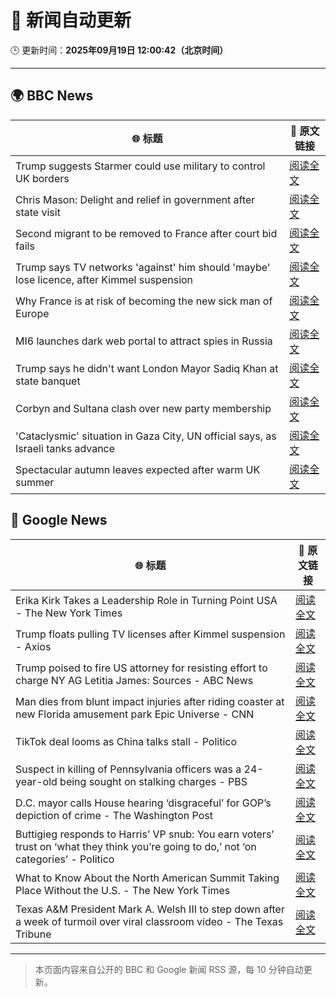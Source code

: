 # 🧠 新闻自动更新

🕒 更新时间：**2025年09月19日 12:00:42（北京时间）**

---

## 🌍 BBC News

| 🌐 标题 | 🔗 原文链接 |
|--------|-------------|
| Trump suggests Starmer could use military to control UK borders | [阅读全文](https://www.bbc.com/news/articles/cpd91wjypj9o?at_medium=RSS&at_campaign=rss) |
| Chris Mason: Delight and relief in government after state visit | [阅读全文](https://www.bbc.com/news/articles/cvgn3445655o?at_medium=RSS&at_campaign=rss) |
| Second migrant to be removed to France after court bid fails | [阅读全文](https://www.bbc.com/news/articles/cx273vnkjpmo?at_medium=RSS&at_campaign=rss) |
| Trump says TV networks 'against' him should 'maybe' lose licence, after Kimmel suspension | [阅读全文](https://www.bbc.com/news/articles/cr4qe0rz2zvo?at_medium=RSS&at_campaign=rss) |
| Why France is at risk of becoming the new sick man of Europe | [阅读全文](https://www.bbc.com/news/articles/cvg9n6vr2eyo?at_medium=RSS&at_campaign=rss) |
| MI6 launches dark web portal to attract spies in Russia | [阅读全文](https://www.bbc.com/news/articles/c0r0vk1j4j8o?at_medium=RSS&at_campaign=rss) |
| Trump says he didn't want London Mayor Sadiq Khan at state banquet | [阅读全文](https://www.bbc.com/news/articles/cwyl01x9pllo?at_medium=RSS&at_campaign=rss) |
| Corbyn and Sultana clash over new party membership | [阅读全文](https://www.bbc.com/news/articles/cgkn3v1e7g3o?at_medium=RSS&at_campaign=rss) |
| 'Cataclysmic' situation in Gaza City, UN official says, as Israeli tanks advance | [阅读全文](https://www.bbc.com/news/articles/c5y8l46m5evo?at_medium=RSS&at_campaign=rss) |
| Spectacular autumn leaves expected after warm UK summer | [阅读全文](https://www.bbc.com/weather/articles/c5yvd830p37o?at_medium=RSS&at_campaign=rss) |

## 📰 Google News

| 🌐 标题 | 🔗 原文链接 |
|--------|-------------|
| Erika Kirk Takes a Leadership Role in Turning Point USA - The New York Times | [阅读全文](https://news.google.com/rss/articles/CBMif0FVX3lxTE80VzJ0SGFEZzg2dndDU3dnaV9sTEppSDY2NHdHZVNjQ0JYbTFpTUt3UERQLWtac0RBYy1OWl9vaWFWZk55amZYSk9JcmV0TjJOMi1LSlRCQ0c3a0dXTGR6Z05TOUlLLXRHdVgwb2MxTUljQ1dnUC1nSVZPbDJteTQ?oc=5) |
| Trump floats pulling TV licenses after Kimmel suspension - Axios | [阅读全文](https://news.google.com/rss/articles/CBMib0FVX3lxTFBKaDZQNGticDMxY3RDbnhMZUxfMjFxRnRZdkJEeU15VkJ2dU1Vb3pwSWozaGh4LU1Wcm05cHdPUjNZR1V2b3g4ZHh4X1lVSmVnVVcwSi1fbFB1dnMzZUM1SWNJYkNCVnFza1hwaUlwYw?oc=5) |
| Trump poised to fire US attorney for resisting effort to charge NY AG Letitia James: Sources - ABC News | [阅读全文](https://news.google.com/rss/articles/CBMinwFBVV95cUxNYjFUR0ZpakhnRHFmcF9RX0p6YWFGQlQtMWR0UXpUeVNXUE02SUtrVXZFbVBiaTJET092Rnp3Z3JsM2kyQ2M2REN3bHdDVnN5Nkl3Tm4xNXZpU1BFRkE5VVRQUC14U3l5OEU5WGstSHNrS2YxdGdDN29SaEtJaXZ2d3B3M2ZkLTBDRWJvZTZ6dndxT2xLR2dlOE9MVm5yUjDSAaQBQVVfeXFMUG9NdzFNdlhNQTg1VVk2b2JOSmxyOXIwdjJVRVo5dHVvTDk1V3N5dGhONGxIdElJSWhBQm9XM1R1bUVCNm9VMnZpbWttc0tNaV9DLXcwekJMMVNjZFhRSlZKdUVKaGpfLWJNLWowOGhOYVpoTmlOeFJtWnNqTkU4Wldhc1JXVnNHOVpudWxLWThCY29Ra2pFa2tzZmhaU3c2Y3BFRks?oc=5) |
| Man dies from blunt impact injuries after riding coaster at new Florida amusement park Epic Universe - CNN | [阅读全文](https://news.google.com/rss/articles/CBMieEFVX3lxTE92OG4xa0tYaUZ5ZFNPSUhYdl9yTEUxejBKQjFNQ3Y1ZDBMZlg1RW1samo2WHpicV9RVURGMGNobnNXTTZuRXhtVXlpc1pDQVptbFRienpYOFhRcTQzMlBZeGliY2gzTU1RWTVHV2RwNWxScDBtdXBmVg?oc=5) |
| TikTok deal looms as China talks stall - Politico | [阅读全文](https://news.google.com/rss/articles/CBMipgFBVV95cUxQYVFtRFpkOGFYNlM0S0Y1cWZkTTZzbEtiUzJxV1JvMXViQmY2TUsyOXM4ZWJZQWRpRFlfak1hclAwNWlTN1F2MmYxdHRaemkwOVFYa3U3X3VhVE5RWmJIUVNheGVPT3lVTXdqQWtSblVqSnRhaVBhMDlZRmRkRTlMdmpXRFd3bEFqcGw3TUxER0FsUWlIaS1tUmlOMGwwQnpXUkpjYW93?oc=5) |
| Suspect in killing of Pennsylvania officers was a 24-year-old being sought on stalking charges - PBS | [阅读全文](https://news.google.com/rss/articles/CBMiiAFBVV95cUxPN0pxQTJOcXdaTGRRdFlMbWhTeUZxaHdmaGdtdzBFc3dzQUIxbV92RzE1VnlTVkNMRDBRUnlFZUlsZEljR3E1ZW9ybEZJNTdGck9pbHRSWnV6MXFFZnJ1WDlaVmV5aVRjdmxwYy1KanNJaFlsX1UyQVJ4Z0xIcXNmbWpLWkZaOTlF?oc=5) |
| D.C. mayor calls House hearing ‘disgraceful’ for GOP’s depiction of crime - The Washington Post | [阅读全文](https://news.google.com/rss/articles/CBMikwFBVV95cUxQcWllZGtWWVNNMGk2cXI0b1ItTEpLTG9Id2dkeFpPY196UDUxWUJHZEd2dFp6QmtsUU51YnNBNFZVRjNzVHF2TVREYTVQcTlkYlcxU0x4eXh2aG1iSGxMaG81eVFTelJmQm1LZVZ0UTlpb1p4SlRiVVJ0LXpPX1VQOHJKWmhaLV8yV0ZBZG9EMUZab3M?oc=5) |
| Buttigieg responds to Harris’ VP snub: You earn voters’ trust on ‘what they think you’re going to do,’ not ‘on categories’ - Politico | [阅读全文](https://news.google.com/rss/articles/CBMikAFBVV95cUxPa3lTT2FaOW1MZ3hYLW1NZXFUWmZTc1V6eFhNOW0zcGgyQ0hfdjh5MGY5NDZkbzRFeUVSdm5wX2ZZTXRUelJOOGsyMXl0T1pGeWVnMTBQZVktbEJmTTZybENsdUg2VjVVMmZwZk1EWldLSng2bUc2N1NSOW5WeXV3YkNmTkJaVk9DX0REM2c2c1g?oc=5) |
| What to Know About the North American Summit Taking Place Without the U.S. - The New York Times | [阅读全文](https://news.google.com/rss/articles/CBMimgFBVV95cUxPa2czWFQ4c1VieFpTZzltcFRneXlIN3lIZUF1UG1CSFZidlZHc2RaZnVGVEVQYjg2YWtUYWh0YlJiTE1TWFR1bVdjcUoyVnBURjVjN1ZMWmdOenNUcmtsNm9sR2VSMXNIaHlJV015cTlxRjA2WTNNRXpqcVkxNnVuZkxIM2ZpcVhXZ0pPTDVwUnJFbEh2b3VLODlR?oc=5) |
| Texas A&M President Mark A. Welsh III to step down after a week of turmoil over viral classroom video - The Texas Tribune | [阅读全文](https://news.google.com/rss/articles/CBMikwFBVV95cUxNSW15UXJ0UXZGRzE5MWlRM3Zjc3JvWWxHM0Q4QWQyaWk3a2xUUTRiXzdOYUhmYzJXcV9lTHROeXlueXNfaGtqWmpqS2ZGc2tiZFA4aWRLV2trU1BrV3ZXU2gxNXNpejhEOW5tV1pfc3NWNTR5SC1ScXdrUHdiY2pzQzFHLXRRekZ6c3FIRjdicVYzUUU?oc=5) |

---
> 本页面内容来自公开的 BBC 和 Google 新闻 RSS 源，每 10 分钟自动更新。